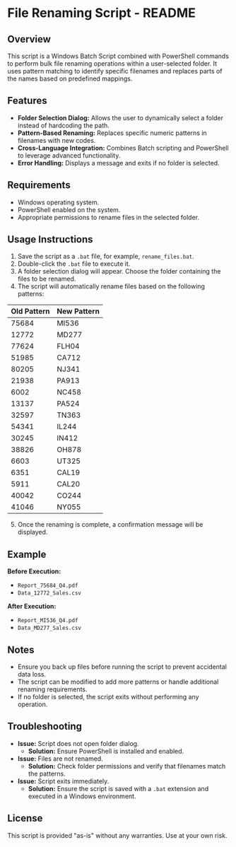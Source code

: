 # File Renaming Script - README

## Overview
This script is a Windows Batch Script combined with PowerShell commands to perform bulk file renaming operations within a user-selected folder. It uses pattern matching to identify specific filenames and replaces parts of the names based on predefined mappings.

## Features
- **Folder Selection Dialog:** Allows the user to dynamically select a folder instead of hardcoding the path.
- **Pattern-Based Renaming:** Replaces specific numeric patterns in filenames with new codes.
- **Cross-Language Integration:** Combines Batch scripting and PowerShell to leverage advanced functionality.
- **Error Handling:** Displays a message and exits if no folder is selected.

## Requirements
- Windows operating system.
- PowerShell enabled on the system.
- Appropriate permissions to rename files in the selected folder.

## Usage Instructions
1. Save the script as a `.bat` file, for example, `rename_files.bat`.
2. Double-click the `.bat` file to execute it.
3. A folder selection dialog will appear. Choose the folder containing the files to be renamed.
4. The script will automatically rename files based on the following patterns:

| Old Pattern | New Pattern |
|-------------|-------------|
| 75684       | MI536       |
| 12772       | MD277       |
| 77624       | FLH04       |
| 51985       | CA712       |
| 80205       | NJ341       |
| 21938       | PA913       |
| 6002        | NC458       |
| 13137       | PA524       |
| 32597       | TN363       |
| 54341       | IL244       |
| 30245       | IN412       |
| 38826       | OH878       |
| 6603        | UT325       |
| 6351        | CAL19       |
| 5911        | CAL20       |
| 40042       | CO244       |
| 41046       | NY055       |

5. Once the renaming is complete, a confirmation message will be displayed.

## Example
**Before Execution:**
- `Report_75684_Q4.pdf`
- `Data_12772_Sales.csv`

**After Execution:**
- `Report_MI536_Q4.pdf`
- `Data_MD277_Sales.csv`

## Notes
- Ensure you back up files before running the script to prevent accidental data loss.
- The script can be modified to add more patterns or handle additional renaming requirements.
- If no folder is selected, the script exits without performing any operation.

## Troubleshooting
- **Issue:** Script does not open folder dialog.
  - **Solution:** Ensure PowerShell is installed and enabled.
- **Issue:** Files are not renamed.
  - **Solution:** Check folder permissions and verify that filenames match the patterns.
- **Issue:** Script exits immediately.
  - **Solution:** Ensure the script is saved with a `.bat` extension and executed in a Windows environment.

## License
This script is provided "as-is" without any warranties. Use at your own risk.

